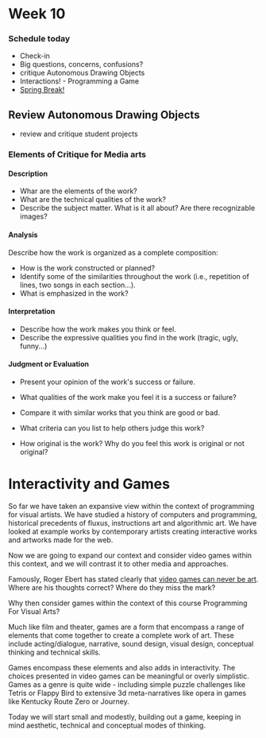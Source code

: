 # Week 10

### Schedule today

- Check-in
- Big questions, concerns, confusions?
- critique Autonomous Drawing Objects
- Interactions! - Programming a Game
- [Spring Break!](https://www.youtube.com/watch?v=QzG9HV0Kvkw)

## Review Autonomous Drawing Objects

- review and critique student projects

### Elements of Critique for Media arts

#### Description
- Whar are the elements of the work?
- What are the technical qualities of the work?
- Describe the subject matter. What is it all about? Are there recognizable images?

#### Analysis

Describe how the work is organized as a complete composition:

- How is the work constructed or planned?
- Identify some of the similarities throughout the work (i.e., repetition of lines, two songs in each section...).
- What is emphasized in the work?

#### Interpretation

- Describe how the work makes you think or feel.
- Describe the expressive qualities you find in the work (tragic, ugly, funny...)

#### Judgment or Evaluation

- Present your opinion of the work's success or failure.

- What qualities of the work make you feel it is a success or failure?
- Compare it with similar works that you think are good or bad.
- What criteria can you list to help others judge this work?
- How original is the work? Why do you feel this work is original or not original?

# Interactivity and Games

So far we have taken an expansive view within the context of programming for visual artists. We have studied a history of computers and programming, historical precedents of fluxus, instructions art and algorithmic art. We have looked at example works by contemporary artists creating interactive works and artworks made for the web. 

Now we are going to expand our context and consider video games within this context, and we will contrast it to other media and approaches.

Famously, Roger Ebert has stated clearly that [video games can never be art](https://www.rogerebert.com/rogers-journal/video-games-can-never-be-art). Where are his thoughts correct? Where do they miss the mark?

Why then consider games within the context of this course Programming For Visual Arts?

Much like film and theater, games are a form that encompass a range of elements that come together to create a complete work of art. These include acting/dialogue, narrative, sound design, visual design, conceptual thinking and technical skills.

Games encompass these elements and also adds in interactivity. The choices presented in video games can be meaningful or overly simplistic. Games as a genre is quite wide - including simple puzzle challenges like Tetris or Flappy Bird to extensive 3d meta-narratives like opera in games like Kentucky Route Zero or Journey.

Today we will start small and modestly, building out a game, keeping in mind aesthetic, technical and conceptual modes of thinking. 


